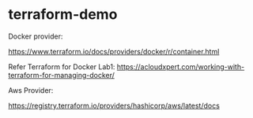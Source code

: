 # terraform-demo


Docker provider:

https://www.terraform.io/docs/providers/docker/r/container.html

Refer Terraform for Docker Lab1:  https://acloudxpert.com/working-with-terraform-for-managing-docker/

Aws Provider:

https://registry.terraform.io/providers/hashicorp/aws/latest/docs


